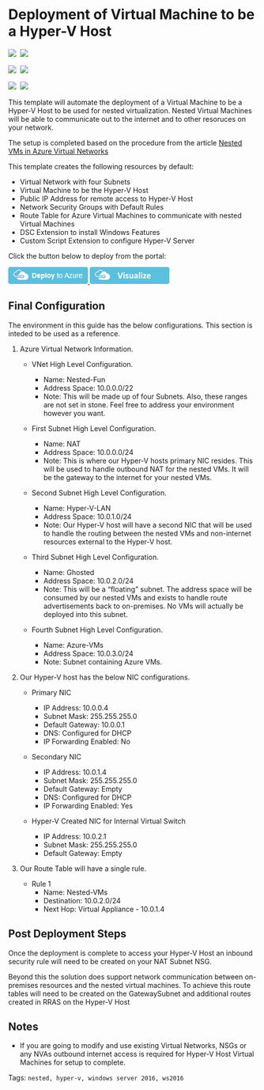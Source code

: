 # Deployment of Virtual Machine to be a Hyper-V Host

<IMG SRC="https://azbotstorage.blob.core.windows.net/badges/100-blank-template/PublicLastTestDate.svg" />&nbsp;
<IMG SRC="https://azbotstorage.blob.core.windows.net/badges/100-blank-template/PublicDeployment.svg" />&nbsp;

<IMG SRC="https://azbotstorage.blob.core.windows.net/badges/100-blank-template/FairfaxLastTestDate.svg" />&nbsp;
<IMG SRC="https://azbotstorage.blob.core.windows.net/badges/100-blank-template/FairfaxDeployment.svg" />&nbsp;

<IMG SRC="https://azbotstorage.blob.core.windows.net/badges/100-blank-template/BestPracticeResult.svg" />&nbsp;
<IMG SRC="https://azbotstorage.blob.core.windows.net/badges/100-blank-template/CredScanResult.svg" />&nbsp;

This template will automate the deployment of a Virtual Machine to be a Hyper-V Host to be used for nested virtualization. Nested Virtual Machines will be able to communicate out to the internet and to other resoruces on your network.

The setup is completed based on the procedure from the article [Nested VMs in Azure Virtual Networks](https://docs.microsoft.com/en-gb/virtualization/hyper-v-on-windows/user-guide/nested-virtualization-azure-virtual-network)

This template creates the following resources by default:

+    Virtual Network with four Subnets
+    Virtual Machine to be the Hyper-V Host
+    Public IP Address for remote access to Hyper-V Host
+    Network Security Groups with Default Rules
+    Route Table for Azure Virtual Machines to communicate with nested Virtual Machines
+    DSC Extension to install Windows Features
+    Custom Script Extension to configure Hyper-V Server

Click the button below to deploy from the portal:

<a href="https://portal.azure.com/#create/Microsoft.Template/uri/https%3A%2F%2Fraw.githubusercontent.com%2FAzure%2Fazure-quickstart-templates%2Fmaster%2F100-blank-template%2Fazuredeploy.json" target="_blank">
<img src="https://raw.githubusercontent.com/Azure/azure-quickstart-templates/master/1-CONTRIBUTION-GUIDE/images/deploytoazure.png"/>
</a>
<a href="http://armviz.io/#/?load=https%3A%2F%2Fraw.githubusercontent.com%2FAzure%2Fazure-quickstart-templates%2Fmaster%2F100-blank-template%2Fazuredeploy.json" target="_blank">
<img src="https://raw.githubusercontent.com/Azure/azure-quickstart-templates/master/1-CONTRIBUTION-GUIDE/images/visualizebutton.png"/>
</a>

## Final Configuration

The environment in this guide has the below configurations. This section is inteded to be used as a reference.

1. Azure Virtual Network Information.
    + VNet High Level Configuration.
        + Name: Nested-Fun
        + Address Space: 10.0.0.0/22
        + Note: This will be made up of four Subnets. Also, these ranges are not set in stone. Feel free to address your environment however you want.

    + First Subnet High Level Configuration.
        + Name: NAT
        + Address Space: 10.0.0.0/24
        + Note: This is where our Hyper-V hosts primary NIC resides. This will be used to handle outbound NAT for the nested VMs. It will be the gateway to the internet for your nested VMs.

    + Second Subnet High Level Configuration.
        + Name: Hyper-V-LAN
        + Address Space: 10.0.1.0/24
        + Note:  Our Hyper-V host will have a second NIC that will be used to handle the routing between the nested VMs and non-internet resources external to the Hyper-V host.

    + Third Subnet High Level Configuration.
        + Name: Ghosted
        + Address Space: 10.0.2.0/24
        + Note:  This will be a “floating” subnet. The address space will be consumed by our nested VMs and exists to handle route advertisements back to on-premises. No VMs will actually be deployed into this subnet.

    + Fourth Subnet High Level Configuration.
        + Name: Azure-VMs
        + Address Space: 10.0.3.0/24
        + Note: Subnet containing Azure VMs.

2. Our Hyper-V host has the below NIC configurations.
    + Primary NIC
        + IP Address: 10.0.0.4
        + Subnet Mask: 255.255.255.0
        + Default Gateway: 10.0.0.1
        + DNS: Configured for DHCP
        + IP Forwarding Enabled: No

    + Secondary NIC
        + IP Address: 10.0.1.4
        + Subnet Mask: 255.255.255.0
        + Default Gateway: Empty
        + DNS: Configured for DHCP
        + IP Forwarding Enabled: Yes

    + Hyper-V Created NIC for Internal Virtual Switch
        + IP Address: 10.0.2.1
        + Subnet Mask: 255.255.255.0
        + Default Gateway: Empty

3. Our Route Table will have a single rule.
    + Rule 1
        + Name: Nested-VMs
        + Destination: 10.0.2.0/24
        + Next Hop: Virtual Appliance - 10.0.1.4

## Post Deployment Steps

Once the deployment is complete to access your Hyper-V Host an inbound security rule will need to be created on your NAT Subnet NSG.

Beyond this the solution does support network communication between on-premises resources and the nested virtual machines. To achieve this route tables will need to be created on the GatewaySubnet and additional routes created in RRAS on the Hyper-V Host

## Notes

+ If you are going to modify and use existing Virtual Networks, NSGs or any NVAs outbound internet access is required for Hyper-V Host Virtual Machines for setup to complete.

Tags: ``nested, hyper-v, windows server 2016, ws2016``
